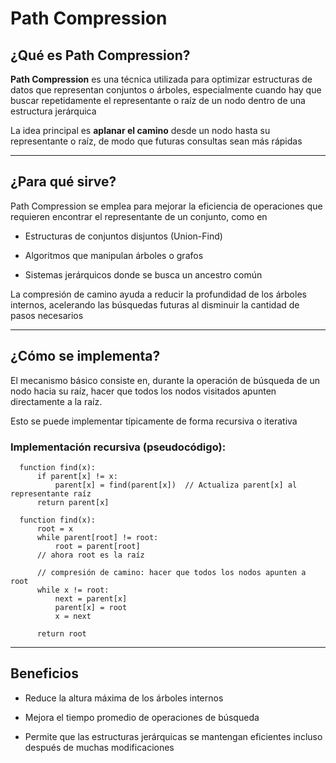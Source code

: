 # Path Compression

## ¿Qué es Path Compression?

**Path Compression** es una técnica utilizada para optimizar estructuras de datos que representan conjuntos o árboles, especialmente cuando hay que buscar repetidamente el representante o raíz de un nodo dentro de una estructura jerárquica

La idea principal es **aplanar el camino** desde un nodo hasta su representante o raíz, de modo que futuras consultas sean más rápidas

---

## ¿Para qué sirve?

Path Compression se emplea para mejorar la eficiencia de operaciones que requieren encontrar el representante de un conjunto, como en

- Estructuras de conjuntos disjuntos (Union-Find)
  
- Algoritmos que manipulan árboles o grafos
  
- Sistemas jerárquicos donde se busca un ancestro común

La compresión de camino ayuda a reducir la profundidad de los árboles internos, acelerando las búsquedas futuras al disminuir la cantidad de pasos necesarios

---

## ¿Cómo se implementa?

El mecanismo básico consiste en, durante la operación de búsqueda de un nodo hacia su raíz, hacer que todos los nodos visitados apunten directamente a la raíz. 

Esto se puede implementar típicamente de forma recursiva o iterativa

### Implementación recursiva (pseudocódigo):

```pseudo
  function find(x):
      if parent[x] != x:
          parent[x] = find(parent[x])  // Actualiza parent[x] al representante raíz
      return parent[x]
```

```pseudo
  function find(x):
      root = x
      while parent[root] != root:
          root = parent[root]
      // ahora root es la raíz
  
      // compresión de camino: hacer que todos los nodos apunten a root
      while x != root:
          next = parent[x]
          parent[x] = root
          x = next
  
      return root
```

---

## Beneficios

- Reduce la altura máxima de los árboles internos

- Mejora el tiempo promedio de operaciones de búsqueda

- Permite que las estructuras jerárquicas se mantengan eficientes incluso después de muchas modificaciones
  

